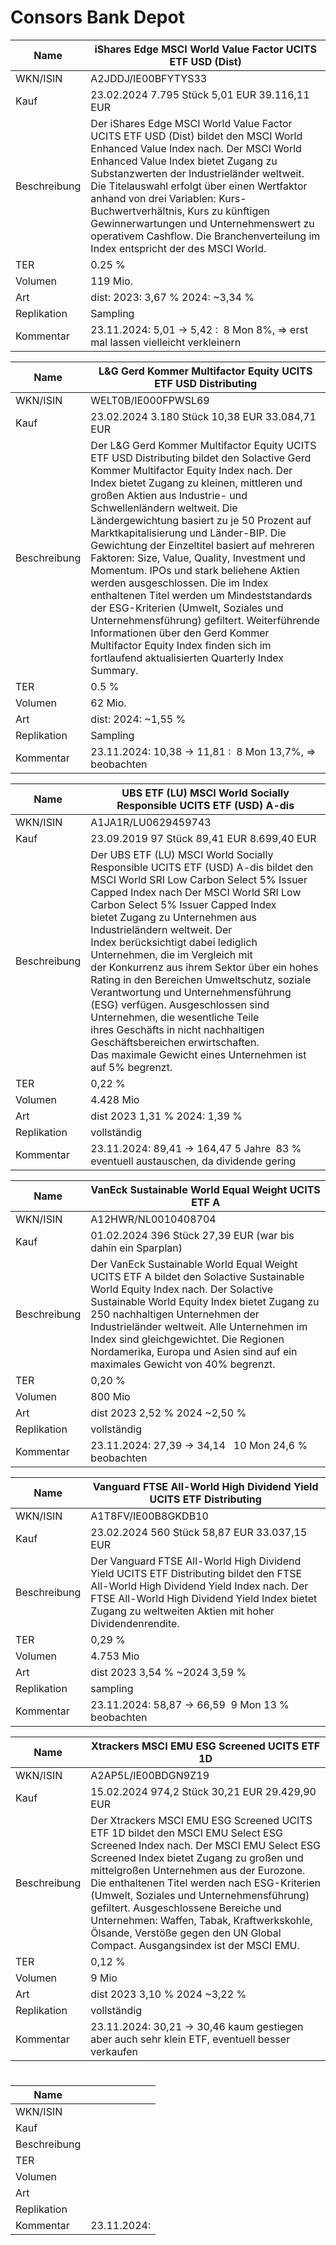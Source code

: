 # Consors Bank Depot

| Name         | iShares Edge MSCI World Value Factor UCITS ETF USD (Dist)                                                                                                                                                                                                                                                                                                                                                                                                           |
| ------------ | ------------------------------------------------------------------------------------------------------------------------------------------------------------------------------------------------------------------------------------------------------------------------------------------------------------------------------------------------------------------------------------------------------------------------------------------------------------------- |
| WKN/ISIN     | A2JDDJ/IE00BFYTYS33                                                                                                                                                                                                                                                                                                                                                                                                                                                 |
| Kauf         | 23.02.2024 7.795 Stück 5,01 EUR 39.116,11 EUR                                                                                                                                                                                                                                                                                                                                                                                                                       |
| Beschreibung | Der iShares Edge MSCI World Value Factor UCITS ETF USD (Dist) bildet den MSCI World Enhanced Value Index nach. Der MSCI World Enhanced Value Index bietet Zugang zu Substanzwerten der Industrieländer weltweit. Die Titelauswahl erfolgt über einen Wertfaktor anhand von drei Variablen: Kurs-Buchwertverhältnis, Kurs zu künftigen Gewinnerwartungen und Unternehmenswert zu operativem Cashflow. Die Branchenverteilung im Index entspricht der des MSCI World. |
| TER          | 0.25 %                                                                                                                                                                                                                                                                                                                                                                                                                                                              |
| Volumen      | 119 Mio.                                                                                                                                                                                                                                                                                                                                                                                                                                                            |
| Art          | dist: 2023: 3,67 % 2024: ~3,34 %                                                                                                                                                                                                                                                                                                                                                                                                                                    |
| Replikation  | Sampling                                                                                                                                                                                                                                                                                                                                                                                                                                                            |
| Kommentar    | 23.11.2024: 5,01 -> 5,42 :  8 Mon 8%, => erst mal lassen vielleicht verkleinern                                                                                                                                                                                                                                                                                                                                                                                     |

| Name         | L&G Gerd Kommer Multifactor Equity UCITS ETF USD Distributing                                                                                                                                                                                                                                                                                                                                                                                                                                                                                                                                                                                                                                                                                                                              |
| ------------ | ------------------------------------------------------------------------------------------------------------------------------------------------------------------------------------------------------------------------------------------------------------------------------------------------------------------------------------------------------------------------------------------------------------------------------------------------------------------------------------------------------------------------------------------------------------------------------------------------------------------------------------------------------------------------------------------------------------------------------------------------------------------------------------------ |
| WKN/ISIN     | WELT0B/IE000FPWSL69                                                                                                                                                                                                                                                                                                                                                                                                                                                                                                                                                                                                                                                                                                                                                                        |
| Kauf         | 23.02.2024 3.180 Stück 10,38 EUR 33.084,71 EUR                                                                                                                                                                                                                                                                                                                                                                                                                                                                                                                                                                                                                                                                                                                                             |
| Beschreibung | Der L&G Gerd Kommer Multifactor Equity UCITS ETF USD Distributing bildet den Solactive Gerd Kommer Multifactor Equity Index nach. Der Index bietet Zugang zu kleinen, mittleren und großen Aktien aus Industrie- und Schwellenländern weltweit. Die Ländergewichtung basiert zu je 50 Prozent auf Marktkapitalisierung und Länder-BIP. Die Gewichtung der Einzeltitel basiert auf mehreren Faktoren: Size, Value, Quality, Investment und Momentum. IPOs und stark beliehene Aktien werden ausgeschlossen. Die im Index enthaltenen Titel werden um Mindeststandards der ESG-Kriterien (Umwelt, Soziales und Unternehmensführung) gefiltert. Weiterführende Informationen über den Gerd Kommer Multifactor Equity Index finden sich im fortlaufend aktualisierten Quarterly Index Summary. |
| TER          | 0.5 %                                                                                                                                                                                                                                                                                                                                                                                                                                                                                                                                                                                                                                                                                                                                                                                      |
| Volumen      | 62 Mio.                                                                                                                                                                                                                                                                                                                                                                                                                                                                                                                                                                                                                                                                                                                                                                                    |
| Art          | dist: 2024: ~1,55 %                                                                                                                                                                                                                                                                                                                                                                                                                                                                                                                                                                                                                                                                                                                                                                        |
| Replikation  | Sampling                                                                                                                                                                                                                                                                                                                                                                                                                                                                                                                                                                                                                                                                                                                                                                                   |
| Kommentar    | 23.11.2024: 10,38 -> 11,81 :  8 Mon 13,7%, => beobachten                                                                                                                                                                                                                                                                                                                                                                                                                                                                                                                                                                                                                                                                                                                                   |

| Name         | UBS ETF (LU) MSCI World Socially Responsible UCITS ETF (USD) A-dis                                                                                                                                                                                                                                                                                                                                                                                                                                                                                                                                                                                                                               |
| ------------ | ------------------------------------------------------------------------------------------------------------------------------------------------------------------------------------------------------------------------------------------------------------------------------------------------------------------------------------------------------------------------------------------------------------------------------------------------------------------------------------------------------------------------------------------------------------------------------------------------------------------------------------------------------------------------------------------------ |
| WKN/ISIN     | A1JA1R/LU0629459743                                                                                                                                                                                                                                                                                                                                                                                                                                                                                                                                                                                                                                                                              |
| Kauf         | 23.09.2019 97 Stück 89,41 EUR 8.699,40 EUR                                                                                                                                                                                                                                                                                                                                                                                                                                                                                                                                                                                                                                                       |
| Beschreibung | Der UBS ETF (LU) MSCI World Socially Responsible UCITS ETF (USD) A-dis bildet den MSCI World SRI Low Carbon Select 5% Issuer Capped Index nach Der MSCI World SRI Low Carbon Select 5% Issuer Capped Index bietet Zugang zu Unternehmen aus Industrieländern weltweit. Der Index berücksichtigt dabei lediglich Unternehmen, die im Vergleich mit der Konkurrenz aus ihrem Sektor über ein hohes Rating in den Bereichen Umweltschutz, soziale Verantwortung und Unternehmensführung (ESG) verfügen. Ausgeschlossen sind Unternehmen, die wesentliche Teile ihres Geschäfts in nicht nachhaltigen Geschäftsbereichen erwirtschaften. Das maximale Gewicht eines Unternehmen ist auf 5% begrenzt. |
| TER          | 0,22 %                                                                                                                                                                                                                                                                                                                                                                                                                                                                                                                                                                                                                                                                                           |
| Volumen      | 4.428 Mio                                                                                                                                                                                                                                                                                                                                                                                                                                                                                                                                                                                                                                                                                        |
| Art          | dist 2023 1,31 % 2024: 1,39 %                                                                                                                                                                                                                                                                                                                                                                                                                                                                                                                                                                                                                                                                    |
| Replikation  | vollständig                                                                                                                                                                                                                                                                                                                                                                                                                                                                                                                                                                                                                                                                                      |
| Kommentar    | 23.11.2024: 89,41 -> 164,47 5 Jahre  83 % eventuell austauschen, da dividende gering                                                                                                                                                                                                                                                                                                                                                                                                                                                                                                                                                                                                             |

| Name         | VanEck Sustainable World Equal Weight UCITS ETF A                                                                                                                                                                                                                                                                                                                                    |
| ------------ | ------------------------------------------------------------------------------------------------------------------------------------------------------------------------------------------------------------------------------------------------------------------------------------------------------------------------------------------------------------------------------------ |
| WKN/ISIN     | A12HWR/NL0010408704                                                                                                                                                                                                                                                                                                                                                                  |
| Kauf         | 01.02.2024 396 Stück 27,39 EUR (war bis dahin ein Sparplan)                                                                                                                                                                                                                                                                                                                          |
| Beschreibung | Der VanEck Sustainable World Equal Weight UCITS ETF A bildet den Solactive Sustainable World Equity Index nach. Der Solactive Sustainable World Equity Index bietet Zugang zu 250 nachhaltigen Unternehmen der Industrieländer weltweit. Alle Unternehmen im Index sind gleichgewichtet. Die Regionen Nordamerika, Europa und Asien sind auf ein maximales Gewicht von 40% begrenzt. |
| TER          | 0,20 %                                                                                                                                                                                                                                                                                                                                                                               |
| Volumen      | 800 Mio                                                                                                                                                                                                                                                                                                                                                                              |
| Art          | dist 2023 2,52 % 2024 ~2,50 %                                                                                                                                                                                                                                                                                                                                                        |
| Replikation  | vollständig                                                                                                                                                                                                                                                                                                                                                                          |
| Kommentar    | 23.11.2024: 27,39 -> 34,14   10 Mon 24,6 % beobachten                                                                                                                                                                                                                                                                                                                                |



| Name         | Vanguard FTSE All-World High Dividend Yield UCITS ETF Distributing                                                                                                                                                                            |
| ------------ | --------------------------------------------------------------------------------------------------------------------------------------------------------------------------------------------------------------------------------------------- |
| WKN/ISIN     | A1T8FV/IE00B8GKDB10                                                                                                                                                                                                                           |
| Kauf         | 23.02.2024 560 Stück 58,87 EUR 33.037,15 EUR                                                                                                                                                                                                  |
| Beschreibung | Der Vanguard FTSE All-World High Dividend Yield UCITS ETF Distributing bildet den FTSE All-World High Dividend Yield Index nach. Der FTSE All-World High Dividend Yield Index bietet Zugang zu weltweiten Aktien mit hoher Dividendenrendite. |
| TER          | 0,29 %                                                                                                                                                                                                                                        |
| Volumen      | 4.753 Mio                                                                                                                                                                                                                                     |
| Art          | dist 2023 3,54 % ~2024 3,59 %                                                                                                                                                                                                                 |
| Replikation  | sampling                                                                                                                                                                                                                                      |
| Kommentar    | 23.11.2024: 58,87 -> 66,59  9 Mon 13 % beobachten                                                                                                                                                                                             |



| Name         | Xtrackers MSCI EMU ESG Screened UCITS ETF 1D                                                                                                                                                                                                                                                                                                                                                                                                                                      |
| ------------ | --------------------------------------------------------------------------------------------------------------------------------------------------------------------------------------------------------------------------------------------------------------------------------------------------------------------------------------------------------------------------------------------------------------------------------------------------------------------------------- |
| WKN/ISIN     | A2AP5L/IE00BDGN9Z19                                                                                                                                                                                                                                                                                                                                                                                                                                                               |
| Kauf         | 15.02.2024 974,2 Stück 30,21 EUR 29.429,90 EUR                                                                                                                                                                                                                                                                                                                                                                                                                                    |
| Beschreibung | Der Xtrackers MSCI EMU ESG Screened UCITS ETF 1D bildet den MSCI EMU Select ESG Screened Index nach. Der MSCI EMU Select ESG Screened Index bietet Zugang zu großen und mittelgroßen Unternehmen aus der Eurozone. Die enthaltenen Titel werden nach ESG-Kriterien (Umwelt, Soziales und Unternehmensführung) gefiltert. Ausgeschlossene Bereiche und Unternehmen: Waffen, Tabak, Kraftwerkskohle, Ölsande, Verstöße gegen den UN Global Compact. Ausgangsindex ist der MSCI EMU. |
| TER          | 0,12 %                                                                                                                                                                                                                                                                                                                                                                                                                                                                            |
| Volumen      | 9 Mio                                                                                                                                                                                                                                                                                                                                                                                                                                                                             |
| Art          | dist 2023 3,10 % 2024 ~3,22 %                                                                                                                                                                                                                                                                                                                                                                                                                                                     |
| Replikation  | vollständig                                                                                                                                                                                                                                                                                                                                                                                                                                                                       |
| Kommentar    | 23.11.2024: 30,21 -> 30,46 kaum gestiegen aber auch sehr klein ETF, eventuell besser verkaufen                                                                                                                                                                                                                                                                                                                                                                                    |



# 

# 

| Name         |             |
| ------------ | ----------- |
| WKN/ISIN     |             |
| Kauf         |             |
| Beschreibung |             |
| TER          |             |
| Volumen      |             |
| Art          |             |
| Replikation  |             |
| Kommentar    | 23.11.2024: |
